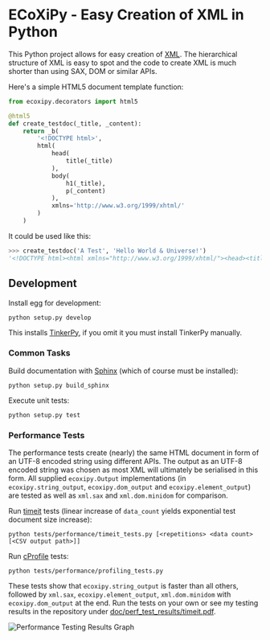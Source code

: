 ECoXiPy - Easy Creation of XML in Python
========================================

This Python project allows for easy creation of [XML](http://www.w3.org/XML/).
The hierarchical structure of XML is easy to spot and the code to create XML
is much shorter than using SAX, DOM or similar APIs.

Here's a simple HTML5 document template function:

```python
from ecoxipy.decorators import html5

@html5
def create_testdoc(_title, _content):
    return _b(
        '<!DOCTYPE html>',
        html(
            head(
                title(_title)
            ),
            body(
                h1(_title),
                p(_content)
            ),
            xmlns='http://www.w3.org/1999/xhtml/'
        )
    )
```

It could be used like this:

```python
>>> create_testdoc('A Test', 'Hello World & Universe!')
'<!DOCTYPE html><html xmlns="http://www.w3.org/1999/xhtml/"><head><title>A Test</title></head><body><h1>A Test</h1><p>Hello World &amp; Universe!</p></body></html>'
```

<!--
## Getting Started

Install using [setuptools](https://pypi.python.org/pypi/setuptools):

    easy_install ecoxipy


You might also be interested in:

* [ECoXiPy on PyPi](https://pypi.python.org/pypi/ECoXiPy)
* [ECoXiPy Documentation](http://pythonhosted.org/ECoXiPy/)

-->
## Development

Install egg for development:

    python setup.py develop


This installs [TinkerPy](https://github.com/IvIePhisto/TinkerPy), if you omit
it you must install TinkerPy manually.


### Common Tasks

Build documentation with [Sphinx](http://sphinx-doc.org) (which of course
must be installed):

    python setup.py build_sphinx

Execute unit tests:

    python setup.py test


### Performance Tests

The performance tests create (nearly) the same HTML document in form of an
UTF-8 encoded string using different APIs. The output as an UTF-8 encoded
string was chosen as most XML will ultimately be serialised in this form. All
supplied `ecoxipy.Output` implementations (in `ecoxipy.string_output`,
`ecoxipy.dom_output` and `ecoxipy.element_output`) are tested as well as
`xml.sax` and `xml.dom.minidom` for comparison.


Run [timeit](http://docs.python.org/2/library/timeit.html) tests (linear
increase of `data_count` yields exponential test document size increase):

    python tests/performance/timeit_tests.py [<repetitions> <data count> [<CSV output path>]]


Run [cProfile](http://docs.python.org/2/library/profile.html) tests:

    python tests/performance/profiling_tests.py


These tests show that `ecoxipy.string_output` is faster than all others,
followed by `xml.sax`, `ecoxipy.element_output`, `xml.dom.minidom` with
`ecoxipy.dom_output` at the end. Run the tests on your own or see my testing
results in the repository under
[doc/perf_test_results/timeit.pdf](https://raw.github.com/IvIePhisto/ECoXiPy/master/doc/perf_test_results/timeit.pdf).

![Performance Testing Results Graph](https://raw.github.com/IvIePhisto/ECoXiPy/master/doc/perf_test_results/timeit.png)
